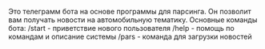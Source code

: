 Это телеграмм бота на основе программы для парсинга. Он позволит вам получать новости на автомобильную тематику.
Основные команды бота:
/start - приветствие нового пользователя
/help - помощь по командам и описание системы
/pars - команда для загрузки новостей